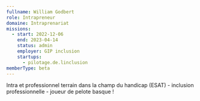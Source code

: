 ```yaml
---
fullname: William Godbert
role: Intrapreneur
domaine: Intraprenariat
missions:
  - start: 2022-12-06
    end: 2023-04-14
    status: admin
    employer: GIP inclusion
    startups:
      - pilotage.de.linclusion
memberType: beta
---
```

Intra et professionnel terrain dans la champ du handicap (ESAT) - inclusion professionnelle - joueur de pelote basque !